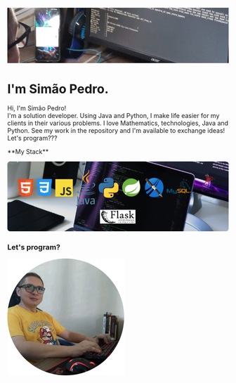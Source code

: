 ![Simão Pedro Mendes Gabriel](/img/img-background.jpg)

# I'm Simão Pedro.

<p>
  Hi, I'm Simão Pedro!<br>
  I'm a solution developer. Using Java and Python, I make life easier for my clients in their various problems.
  I love Mathematics, technologies, Java and Python. See my work in the repository and I'm available to exchange ideas!<br>
  Let's program???
</p>
<p>
**My Stack**
</p>

![My Tools](/img/img-my-stack.jpg)

### Let's program?

![Let's program](/img/img-simao-avatar.jpg)

